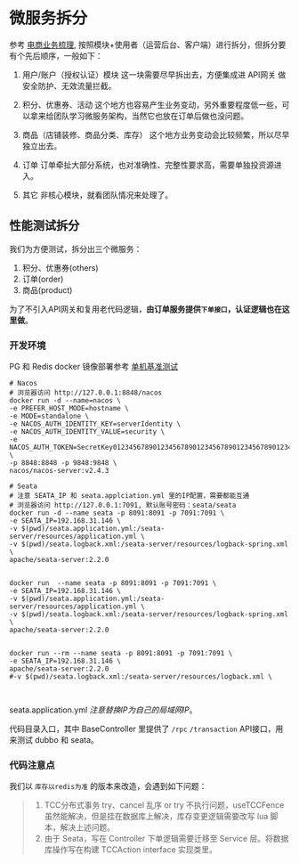 # 微服务拆分
参考 [电商业务梳理](../one/01_business_abstruct), 按照模块+使用者（运营后台、客户端）进行拆分，但拆分要有个先后顺序，一般如下：
1. 用户/账户（授权认证）模块
这一块需要尽早拆出去，方便集成进 API网关 做安全防护、无效流量拦截。

2. 积分、优惠券、活动
这个地方也容易产生业务变动，另外重要程度低一些，可以拿来给团队学习微服务架构，当然它也放在订单后做也没问题。

2. 商品（店铺装修、商品分类、库存）
这个地方业务变动会比较频繁，所以尽早独立出去。

3. 订单
订单牵扯大部分系统，也对准确性、完整性要求高，需要单独投资源进入。

4. 其它
非核心模块，就看团队情况来处理了。

## 性能测试拆分
我们为方便测试，拆分出三个微服务：
1. 积分、优惠券(others)
2. 订单(order)
3. 商品(product)

为了不引入API网关和复用老代码逻辑，**由订单服务提供`下单接口`，认证逻辑也在这里做**。

### 开发环境
PG 和  Redis docker 镜像部署参考 [单机基准测试](/one/00_base_benchmark)

```shell
# Nacos
# 浏览器访问 http://127.0.0.1:8848/nacos
docker run -d --name=nacos \
-e PREFER_HOST_MODE=hostname \
-e MODE=standalone \
-e NACOS_AUTH_IDENTITY_KEY=serverIdentity \
-e NACOS_AUTH_IDENTITY_VALUE=security \
-e NACOS_AUTH_TOKEN=SecretKey012345678901234567890123456789012345678901234567890123456789 \
-p 8848:8848 -p 9848:9848 \
nacos/nacos-server:v2.4.3

# Seata
# 注意 SEATA_IP 和 seata.applciation.yml 里的IP配置，需要都能互通
# 浏览器访问 http://127.0.0.1:7091, 默认账号密码：seata/seata
docker run -d --name seata -p 8091:8091 -p 7091:7091 \
-e SEATA_IP=192.168.31.146 \
-v $(pwd)/seata.application.yml:/seata-server/resources/application.yml \
-v $(pwd)/seata.logback.xml:/seata-server/resources/logback-spring.xml \
apache/seata-server:2.2.0


docker run  --name seata -p 8091:8091 -p 7091:7091 \
-e SEATA_IP=192.168.31.146 \
-v $(pwd)/seata.application.yml:/seata-server/resources/application.yml \
-v $(pwd)/seata.logback.xml:/seata-server/resources/logback-spring.xml \
apache/seata-server:2.2.0


docker run --rm --name seata -p 8091:8091 -p 7091:7091 \
-e SEATA_IP=192.168.31.146 \
apache/seata-server:2.2.0
#-v $(pwd)/seata.logback.xml:/seata-server/resources/logback.xml \



```
<a v-bind:href="cloud+'/seata.application.yml'">seata.application.yml</a>
*注意替换IP为自己的局域网IP*。

<a v-bind:href="cloud">代码目录入口</a>，其中 BaseController 里提供了 `/rpc` `/transaction` API接口，用来测试 dubbo 和 seata。

### 代码注意点
我们以 `库存以redis为准` 的版本来改造，会遇到如下问题：
> 1. TCC分布式事务 try、cancel 乱序 or try 不执行问题，useTCCFence 虽然能解决，但是挂在数据库上解决，库存变更逻辑需要改写 lua 脚本，解决上述问题。
> 2. 由于 Seata，写在 Controller 下单逻辑需要迁移至 Service 层。将数据库操作写在构建 TCCAction interface 实现类里。
